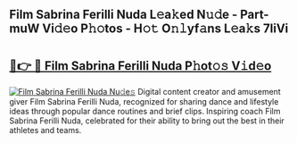 ## Film Sabrina Ferilli Nuda L𝚎a𝚔ed N𝚞𝚍e - Part-muW Vi𝚍𝚎o P𝚑𝚘tos - H𝚘𝚝 O𝚗𝚕yf𝚊ns L𝚎a𝚔s 7liVi

# <h2><a href="http://kf33c0t.oniu.top/?m=Film+Sabrina+Ferilli+Nuda">🔗👉 🔴 Film Sabrina Ferilli Nuda P𝚑ot𝚘𝚜 V𝚒d𝚎o</a></h2>

[![Film Sabrina Ferilli Nuda Nu𝚍e𝚜](https://i.imgur.com/0qMVB7G.gif)](http://kf33c0t.oniu.top/?m=Film+Sabrina+Ferilli+Nuda)
Digital content creator and amusement giver Film Sabrina Ferilli Nuda, recognized for sharing dance and lifestyle ideas through popular dance routines and brief clips. Inspiring coach Film Sabrina Ferilli Nuda, celebrated for their ability to bring out the best in their athletes and teams.  
